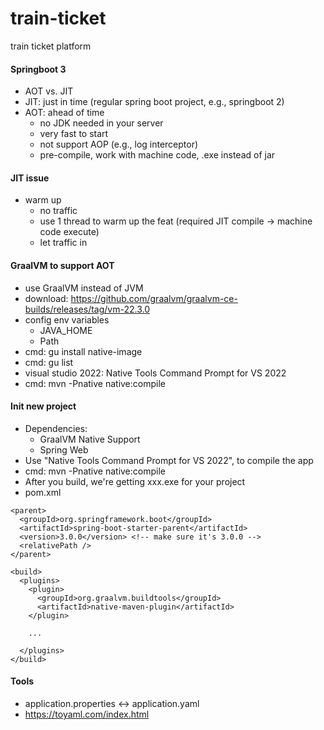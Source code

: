 # train-ticket

train ticket platform

#### Springboot 3

- AOT vs. JIT
- JIT: just in time (regular spring boot project, e.g., springboot 2)
- AOT: ahead of time
  - no JDK needed in your server
  - very fast to start
  - not support AOP (e.g., log interceptor)
  - pre-compile, work with machine code, .exe instead of jar

#### JIT issue

- warm up
  - no traffic
  - use 1 thread to warm up the feat (required JIT compile -> machine code execute)
  - let traffic in

#### GraalVM to support AOT

- use GraalVM instead of JVM
- download: https://github.com/graalvm/graalvm-ce-builds/releases/tag/vm-22.3.0
- config env variables
  - JAVA_HOME
  - Path
- cmd: gu install native-image
- cmd: gu list
- visual studio 2022: Native Tools Command Prompt for VS 2022
- cmd: mvn -Pnative native:compile

#### Init new project

- Dependencies:
  - GraalVM Native Support
  - Spring Web
- Use "Native Tools Command Prompt for VS 2022", to compile the app
- cmd: mvn -Pnative native:compile
- After you build, we're getting xxx.exe for your project
- pom.xml

```
<parent>
  <groupId>org.springframework.boot</groupId>
  <artifactId>spring-boot-starter-parent</artifactId>
  <version>3.0.0</version> <!-- make sure it's 3.0.0 -->
  <relativePath />
</parent>

<build>
  <plugins>
    <plugin>
      <groupId>org.graalvm.buildtools</groupId>
      <artifactId>native-maven-plugin</artifactId>
    </plugin>

    ...

  </plugins>
</build>
```

#### Tools

- application.properties <-> application.yaml
- https://toyaml.com/index.html
